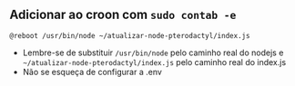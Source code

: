 ## Adicionar ao croon com `sudo contab -e`
```
@reboot /usr/bin/node ~/atualizar-node-pterodactyl/index.js
```

* Lembre-se de substituir `/usr/bin/node` pelo caminho real do nodejs e `~/atualizar-node-pterodactyl/index.js` pelo caminho real do index.js
* Não se esqueça de configurar a .env
